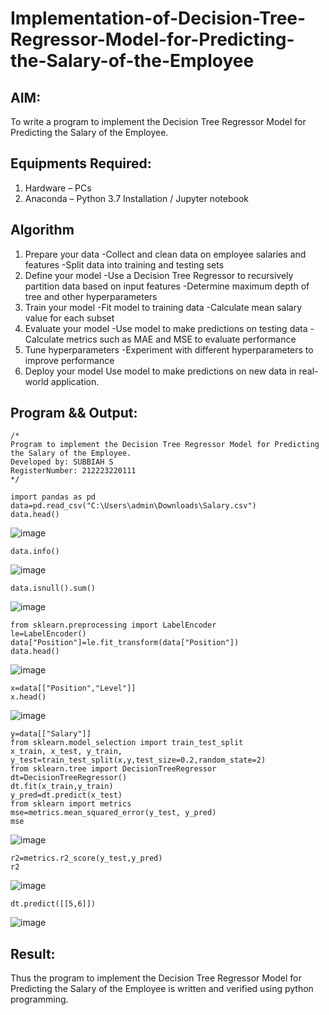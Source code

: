 # Implementation-of-Decision-Tree-Regressor-Model-for-Predicting-the-Salary-of-the-Employee

## AIM:
To write a program to implement the Decision Tree Regressor Model for Predicting the Salary of the Employee.

## Equipments Required:
1. Hardware – PCs
2. Anaconda – Python 3.7 Installation / Jupyter notebook

## Algorithm
1. Prepare your data -Collect and clean data on employee salaries and features -Split data into training and testing sets
2. Define your model -Use a Decision Tree Regressor to recursively partition data based on input features -Determine maximum depth of tree and other hyperparameters
3. Train your model -Fit model to training data -Calculate mean salary value for each subset
4. Evaluate your model -Use model to make predictions on testing data -Calculate metrics such as MAE and MSE to evaluate performance
5. Tune hyperparameters -Experiment with different hyperparameters to improve performance
6. Deploy your model Use model to make predictions on new data in real-world application.

## Program && Output:
```
/*
Program to implement the Decision Tree Regressor Model for Predicting the Salary of the Employee.
Developed by: SUBBIAH S
RegisterNumber: 212223220111
*/
```
```
import pandas as pd
data=pd.read_csv("C:\Users\admin\Downloads\Salary.csv")
data.head()
```
![image](https://github.com/user-attachments/assets/8736c4ba-ac49-4601-ae61-0e582455b62c)

```
data.info()
```
![image](https://github.com/user-attachments/assets/04831b1d-9106-409f-9d84-b56e63b80a95)

```
data.isnull().sum()
```
![image](https://github.com/user-attachments/assets/bf7264aa-a66b-4aa5-83ab-77a5db206ea8)

```
from sklearn.preprocessing import LabelEncoder
le=LabelEncoder()
data["Position"]=le.fit_transform(data["Position"])
data.head()
```
![image](https://github.com/user-attachments/assets/dfcb15f1-bd85-4990-9a0a-8847eefbc716)

```
x=data[["Position","Level"]]
x.head()
```
![image](https://github.com/user-attachments/assets/86b328cd-117f-44c0-8085-fc816e65c8d0)

```
y=data[["Salary"]]
from sklearn.model_selection import train_test_split
x_train, x_test, y_train, y_test=train_test_split(x,y,test_size=0.2,random_state=2)
from sklearn.tree import DecisionTreeRegressor
dt=DecisionTreeRegressor()
dt.fit(x_train,y_train)
y_pred=dt.predict(x_test)
from sklearn import metrics
mse=metrics.mean_squared_error(y_test, y_pred)
mse
```

![image](https://github.com/user-attachments/assets/6fd88a12-07db-4f7b-a747-c2dc21dc7259)

```
r2=metrics.r2_score(y_test,y_pred)
r2
```

![image](https://github.com/user-attachments/assets/953d8c92-c4bb-4e72-b586-42723ef4c4ae)

```
dt.predict([[5,6]])
```

![image](https://github.com/user-attachments/assets/6672cc2f-1f76-4a84-ab56-0b78a1e4aeba)

## Result:
Thus the program to implement the Decision Tree Regressor Model for Predicting the Salary of the Employee is written and verified using python programming.
